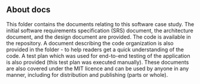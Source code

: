 ## About docs
This folder contains the documents relating to this software case study. The initial software requirements specification (SRS) document, the architecture document, and the design document are provided. The code is available in the repository. A document describing the code organization is also provided in the folder - to help readers get a quick understanding of the code. A test plan which was used for end-to-end testing of the application is also provided (this test plan was executed manually). These documents are also covered under the MIT licence and can be used by anyone in any manner, including for distribution and publishing (parts or whole).

